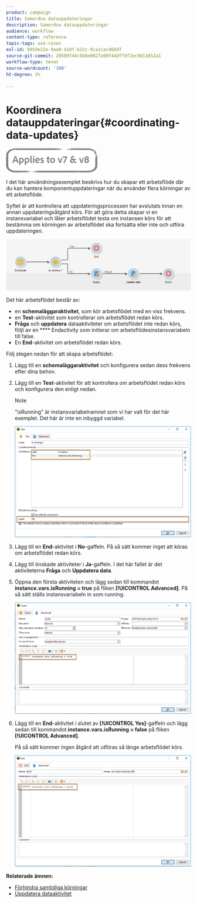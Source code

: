```yaml
---
product: campaign
title: Samordna datauppdateringar
description: Samordna datauppdateringar
audience: workflow
content-type: reference
topic-tags: use-cases
exl-id: 9959e22e-9aa0-410f-b22c-9ca1cac46b97
source-git-commit: 20509f44c5b8e0827a09f44dffdf2ec9d11652a1
workflow-type: tm+mt
source-wordcount: '300'
ht-degree: 3%

---
```


# Koordinera datauppdateringar{#coordinating-data-updates}

![](../../assets/common.svg)

I det här användningsexemplet beskrivs hur du skapar ett arbetsflöde där du kan hantera komponentuppdateringar när du använder flera körningar av ett arbetsflöde.

Syftet är att kontrollera att uppdateringsprocessen har avslutats innan en annan uppdateringsåtgärd körs. För att göra detta skapar vi en instansvariabel och låter arbetsflödet testa om instansen körs för att bestämma om körningen av arbetsflödet ska fortsätta eller inte och utföra uppdateringen.

![](assets/uc_dataupdate_wkf.png)

Det här arbetsflödet består av:

* en **schemaläggaraktivitet**, som kör arbetsflödet med en viss frekvens.
* en **Test**-aktivitet som kontrollerar om arbetsflödet redan körs.
* **Fråga** och  **uppdatera** dataaktiviteter om arbetsflödet inte redan körs, följt av en  **** Endactivity som initierar om arbetsflödesinstansvariabeln till false.
* En **End**-aktivitet om arbetsflödet redan körs.

Följ stegen nedan för att skapa arbetsflödet:

1. Lägg till en **schemaläggaraktivitet** och konfigurera sedan dess frekvens efter dina behov.
1. Lägg till en **Test**-aktivitet för att kontrollera om arbetsflödet redan körs och konfigurera den enligt nedan.

   >[!NOTE]
   >
   >&quot;isRunning&quot; är instansvariabelnamnet som vi har valt för det här exemplet. Det här är inte en inbyggd variabel.

   ![](assets/uc_dataupdate_test.png)

1. Lägg till en **End**-aktivitet i **No**-gaffeln. På så sätt kommer inget att köras om arbetsflödet redan körs.
1. Lägg till önskade aktiviteter i **Ja**-gaffeln. I det här fallet är det aktiviteterna **Fråga** och **Uppdatera data**.
1. Öppna den första aktiviteten och lägg sedan till kommandot **instance.vars.isRunning = true** på fliken **[!UICONTROL Advanced]**. På så sätt ställs instansvariabeln in som running.

   ![](assets/uc_dataupdate_query.png)

1. Lägg till en **End**-aktivitet i slutet av **[!UICONTROL Yes]**-gaffeln och lägg sedan till kommandot **instance.vars.isRunning = false** på fliken **[!UICONTROL Advanced]**.

   På så sätt kommer ingen åtgärd att utföras så länge arbetsflödet körs.

   ![](assets/uc_dataupdate_end.png)

**Relaterade ämnen:**

* [Förhindra samtidiga körningar](monitoring-workflow-execution.md#preventing-simultaneous-multiple-executions)
* [Uppdatera dataaktivitet](update-data.md)
